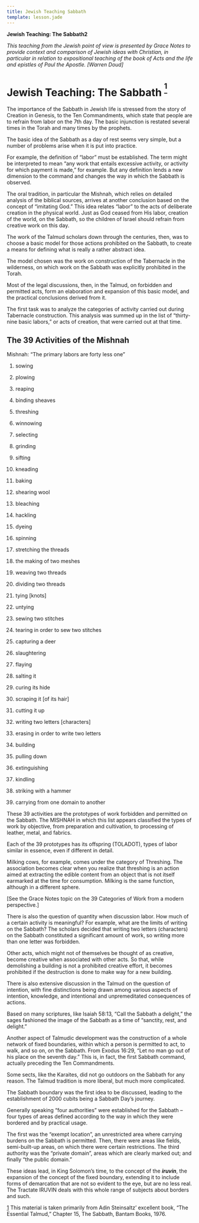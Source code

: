 ```yaml
---
title: Jewish Teaching Sabbath
template: lesson.jade
---
```



**Jewish Teaching: The Sabbath2**

*This teaching from the Jewish point of view is presented by Grace Notes
to provide context and comparison of Jewish ideas with Christian, in
particular in relation to expositional teaching of the book of Acts and
the life and epistles of Paul the Apostle. [Warren Doud]*

Jewish Teaching: The Sabbath <sup>**[<sup>1</sup>](#sdfootnote1sym)**</sup>
===========================================================================

The importance of the Sabbath in Jewish life is stressed from the story
of Creation in Genesis, to the Ten Commandments, which state that people
are to refrain from labor on the 7th day. The basic injunction is
restated several times in the Torah and many times by the prophets.

The basic idea of the Sabbath as a day of rest seems very simple, but a
number of problems arise when it is put into practice.

For example, the definition of “labor” must be established. The term
might be interpreted to mean “any work that entails excessive activity,
or activity for which payment is made,” for example. But any definition
lends a new dimension to the command and changes the way in which the
Sabbath is observed.

The oral tradition, in particular the Mishnah, which relies on detailed
analysis of the biblical sources, arrives at another conclusion based on
the concept of “imitating God.” This idea relates “labor” to the acts of
deliberate creation in the physical world. Just as God ceased from His
labor, creation of the world, on the Sabbath, so the children of Israel
should refrain from creative work on this day.

The work of the Talmud scholars down through the centuries, then, was to
choose a basic model for those actions prohibited on the Sabbath, to
create a means for defining what is really a rather abstract idea.

The model chosen was the work on construction of the Tabernacle in the
wilderness, on which work on the Sabbath was explicitly prohibited in
the Torah.

Most of the legal discussions, then, in the Talmud, on forbidden and
permitted acts, form an elaboration and expansion of this basic model,
and the practical conclusions derived from it.

The first task was to analyze the categories of activity carried out
during Tabernacle construction. This analysis was summed up in the list
of “thirty-nine basic labors,” or acts of creation, that were carried
out at that time.

The 39 Activities of the Mishnah
--------------------------------

Mishnah: “The primary labors are forty less one”

1.  sowing

2.  plowing

3.  reaping

4.  binding sheaves

5.  threshing

6.  winnowing

7.  selecting

8.  grinding

9.  sifting

10. kneading

11. baking

12. shearing wool

13. bleaching

14. hackling

15. dyeing

16. spinning

17. stretching the threads

18. the making of two meshes

19. weaving two threads

20. dividing two threads

21. tying [knots]

22. untying

23. sewing two stitches

24. tearing in order to sew two stitches

25. capturing a deer

26. slaughtering

27. flaying

28. salting it

29. curing its hide

30. scraping it [of its hair]

31. cutting it up

32. writing two letters [characters]

33. erasing in order to write two letters

34. building

35. pulling down

36. extinguishing

37. kindling

38. striking with a hammer

39. carrying from one domain to another

These 39 activities are the prototypes of work forbidden and permitted
on the Sabbath. The MISHNAH in which this list appears classified the
types of work by objective, from preparation and cultivation, to
processing of leather, metal, and fabrics.

Each of the 39 prototypes has its offspring (TOLADOT), types of labor
similar in essence, even if different in detail.

Milking cows, for example, comes under the category of Threshing. The
association becomes clear when you realize that threshing is an action
aimed at extracting the edible content from an object that is not itself
earmarked at the time for consumption. Milking is the same function,
although in a different sphere.

[See the Grace Notes topic on the 39 Categories of Work from a modern
perspective.]

There is also the question of quantity when discussion labor. How much
of a certain activity is meaningful? For example, what are the limits of
writing on the Sabbath? The scholars decided that writing two letters
(characters) on the Sabbath constituted a significant amount of work, so
writing more than one letter was forbidden.

Other acts, which might not of themselves be thought of as creative,
become creative when associated with other acts. So that, while
demolishing a building is not a prohibited creative effort, it becomes
prohibited if the destruction is done to make way for a new building.

There is also extensive discussion in the Talmud on the question of
intention, with fine distinctions being drawn among various aspects of
intention, knowledge, and intentional and unpremeditated consequences of
actions.

Based on many scriptures, like Isaiah 58:13, “Call the Sabbath a
delight,” the sages fashioned the image of the Sabbath as a time of
“sanctity, rest, and delight.”

Another aspect of Talmudic development was the construction of a whole
network of fixed boundaries, within which a person is permitted to act,
to walk, and so on, on the Sabbath. From Exodus 16:29, “Let no man go
out of his place on the seventh day.” This is, in fact, the first
Sabbath command, actually preceding the Ten Commandments.

Some sects, like the Karaites, did not go outdoors on the Sabbath for
any reason. The Talmud tradition is more liberal, but much more
complicated.

The Sabbath boundary was the first idea to be discussed, leading to the
establishment of 2000 cubits being a Sabbath Day’s journey.

Generally speaking “four authorities” were established for the Sabbath –
four types of areas defined according to the way in which they were
bordered and by practical usage.

The first was the “exempt location”, an unrestricted area where carrying
burdens on the Sabbath is permitted. Then, there were areas like fields,
semi-built-up areas, on which there were certain restrictions. The third
authority was the “private domain”, areas which are clearly marked out;
and finally “the public domain.”

These ideas lead, in King Solomon’s time, to the concept of the
***iruvin***, the expansion of the concept of the fixed boundary,
extending it to include forms of demarcation that are not so evident to
the eye, but are no less real. The Tractate IRUVIN deals with this whole
range of subjects about borders and such.

[1](#sdfootnote1anc) This material is taken primarily from Adin
Steinsaltz’ excellent book, “The Essential Talmud,” Chapter 15, The
Sabbath, Bantam Books, 1976.

